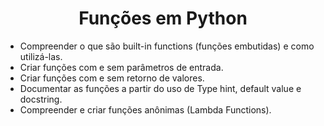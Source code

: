 <h1 align="center"> 
	Funções em Python
</h1>

- Compreender o que são built-in functions (funções embutidas) e como utilizá-las.
- Criar funções com e sem parâmetros de entrada.
- Criar funções com e sem retorno de valores.
- Documentar as funções a partir do uso de Type hint, default value e docstring.
- Compreender e criar funções anônimas (Lambda Functions).
